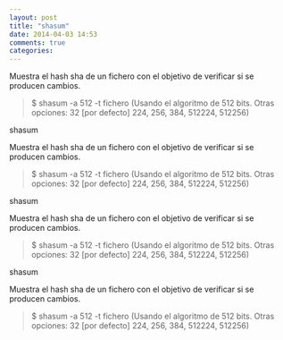 ```yaml
---
layout: post
title: "shasum"
date: 2014-04-03 14:53
comments: true
categories: 
---
```

Muestra el hash sha de un fichero con el objetivo de verificar si se producen cambios.

>$ shasum -a 512 -t fichero (Usando el algoritmo de 512 bits. Otras opciones: 32 [por defecto] 224, 256, 384, 512224, 512256)

shasum

Muestra el hash sha de un fichero con el objetivo de verificar si se producen cambios.

>$ shasum -a 512 -t fichero (Usando el algoritmo de 512 bits. Otras opciones: 32 [por defecto] 224, 256, 384, 512224, 512256)

shasum

Muestra el hash sha de un fichero con el objetivo de verificar si se producen cambios.

>$ shasum -a 512 -t fichero (Usando el algoritmo de 512 bits. Otras opciones: 32 [por defecto] 224, 256, 384, 512224, 512256)

shasum

Muestra el hash sha de un fichero con el objetivo de verificar si se producen cambios.

>$ shasum -a 512 -t fichero (Usando el algoritmo de 512 bits. Otras opciones: 32 [por defecto] 224, 256, 384, 512224, 512256)

